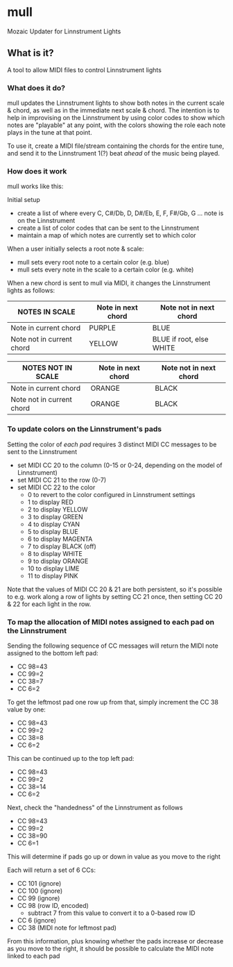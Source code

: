 # mull
Mozaic Updater for Linnstrument Lights

## What is it?
A tool to allow MIDI files to control Linnstrument lights

### What does it do?
mull updates the Linnstrument lights to show both notes in the current scale & chord, as well as in the immediate next scale & chord. The intention is to help in improvising on the Linnstrument by using color codes to show which notes are "playable" at any point, with the colors showing the role each note plays in the tune at that point.

To use it, create a MIDI file/stream containing the chords for the entire tune, and send it to the Linnstrument 1(?) beat *ahead* of the music being played. 

### How does it work
mull works like this:

Initial setup
- create a list of where every C, C#/Db, D, D#/Eb, E, F, F#/Gb, G ... note is on the Linnstrument
- create a list of color codes that can be sent to the Linnstrument
- maintain a map of which notes are currently set to which color

When a user initially selects a root note & scale:
- mull sets every root note to a certain color (e.g. blue)
- mull sets every note in the scale to a certain color (e.g. white)

When a new chord is sent to mull via MIDI, it changes the Linnstrument lights as follows:

| NOTES IN SCALE            | Note in next chord | Note not in next chord   |
|---------------------------|--------------------|--------------------------|
| Note in current chord     | PURPLE             | BLUE                     |
| Note not in current chord | YELLOW             | BLUE if root, else WHITE |

| NOTES NOT IN SCALE        | Note in next chord | Note not in next chord |
|---------------------------|--------------------|------------------------|
| Note in current chord     | ORANGE             | BLACK                  |
| Note not in current chord | ORANGE             | BLACK                  |

### To update colors on the Linnstrument's pads

Setting the color of *each pad* requires 3 distinct MIDI CC messages to be sent to the Linnstrument
- set MIDI CC 20 to the column (0-15 or 0-24, depending on the model of Linnstrument)
- set MIDI CC 21 to the row (0-7)
- set MIDI CC 22 to the color
  - 0 to revert to the color configured in Linnstrument settings
  - 1 to display RED
  - 2 to display YELLOW
  - 3 to display GREEN
  - 4 to display CYAN
  - 5 to display BLUE
  - 6 to display MAGENTA
  - 7 to display BLACK (off)
  - 8 to display WHITE
  - 9 to display ORANGE
  - 10 to display LIME
  - 11 to display PINK

Note that the values of MIDI CC 20 & 21 are both persistent, so it's possible to e.g. work along a row of lights by setting CC 21 once, then setting CC 20 & 22 for each light in the row.

### To map the allocation of MIDI notes assigned to each pad on the Linnstrument

Sending the following sequence of CC messages will return the MIDI note assigned to the bottom left pad:
- CC 98=43
- CC 99=2
- CC 38=7
- CC 6=2

To get the leftmost pad one row up from that, simply increment the CC 38 value by one:
- CC 98=43
- CC 99=2
- CC 38=8
- CC 6=2

This can be continued up to the top left pad:
- CC 98=43
- CC 99=2
- CC 38=14
- CC 6=2

Next, check the "handedness" of the Linnstrument as follows
- CC 98=43
- CC 99=2
- CC 38=90
- CC 6=1

This will determine if pads go up or down in value as you move to the right

Each will return a set of 6 CCs:
- CC 101 (ignore)
- CC 100 (ignore)
- CC 99 (ignore)
- CC 98 (row ID, encoded)
  - subtract 7 from this value to convert it to a 0-based row ID
- CC 6 (ignore)
- CC 38 (MIDI note for leftmost pad)

From this information, plus knowing whether the pads increase or decrease as you move to the right, it should be possible to calculate the MIDI note linked to each pad

